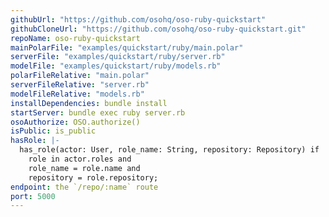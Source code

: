 ```yaml
---
githubUrl: "https://github.com/osohq/oso-ruby-quickstart"
githubCloneUrl: "https://github.com/osohq/oso-ruby-quickstart.git"
repoName: oso-ruby-quickstart
mainPolarFile: "examples/quickstart/ruby/main.polar"
serverFile: "examples/quickstart/ruby/server.rb"
modelFile: "examples/quickstart/ruby/models.rb"
polarFileRelative: "main.polar"
serverFileRelative: "server.rb"
modelFileRelative: "models.rb"
installDependencies: bundle install
startServer: bundle exec ruby server.rb
osoAuthorize: OSO.authorize()
isPublic: is_public
hasRole: |-
  has_role(actor: User, role_name: String, repository: Repository) if
    role in actor.roles and
    role_name = role.name and
    repository = role.repository;
endpoint: the `/repo/:name` route
port: 5000
---
```

